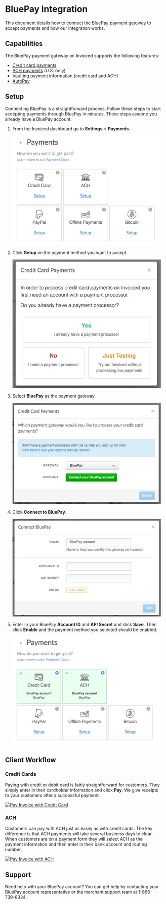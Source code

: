 # BluePay Integration

This document details how to connect the [BluePay](https://bluepay.com) payment gateway to accept payments and how our integration works.

## Capabilities

The BluePay payment gateway on Invoiced supports the following features:

- [Credit card payments](/docs/payments/card)
- [ACH payments](/docs/payments/ach) (U.S. only)
- Vaulting payment information (credit card and ACH)
- [AutoPay](/docs/guides/autopay)

## Setup

Connecting BluePay is a straightforward process. Follow these steps to start accepting payments through BluePay in minutes. These steps assume you already have a BluePay account.

1. From the Invoiced dashboard go to **Settings** > **Payments**.

   [![Payment Settings](../img/payment-settings.png)](../img/payment-settings.png)

2. Click **Setup** on the payment method you want to accept.

   [![Credit Card Payments Setup](../img/credit-card-payment-setup.png)](../img/credit-card-payment-setup.png)

3. Select **BluePay** as the payment gateway.

   [![BluePay Payments Setup](../img/bluepay-setup.png)](../img/bluepay-setup.png)

4. Click **Connect to BluePay**.

   [![BluePay Settings Page](../img/bluepay-connect.png)](../img/bluepay-connect.png)

5. Enter in your BluePay **Account ID** and **API Secret** and click **Save**. Then click **Enable** and the payment method you selected should be enabled.

   [![BluePay Payments Enabled](../img/bluepay-enabled.png)](../img/bluepay-enabled.png)

## Client Workflow

### Credit Cards

Paying with credit or debit card is fairly straightforward for customers. They simply enter in their cardholder information and click **Pay**. We give receipts to your customers after a successful payment.

[![Pay Invoice with Credit Card](/docs/img/pay-invoice-credit-card.png)](/docs/img/pay-invoice-credit-card.png)

### ACH

Customers can pay with ACH just as easily as with credit cards. The key difference is that ACH payments will take several business days to clear. When customers are on a payment form they will select ACH as the payment information and then enter in their bank account and routing number.

[![Pay Invoice with ACH](/docs/img/pay-invoice-ach.png)](/docs/img/pay-invoice-ach.png)

## Support

Need help with your BluePay account? You can get help by contacting your BluePay account representative or the merchant support team at 1-866-739-8324.
